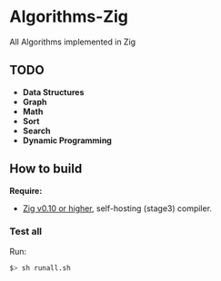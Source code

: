 # Algorithms-Zig

All Algorithms implemented in Zig

## TODO

- **Data Structures**
- **Graph**
- **Math**
- **Sort**
- **Search**
- **Dynamic Programming**


## How to build

**Require:**
- [Zig v0.10 or higher](https://ziglang.org/download), self-hosting (stage3) compiler.

### Test all

Run:

```bash
$> sh runall.sh
```